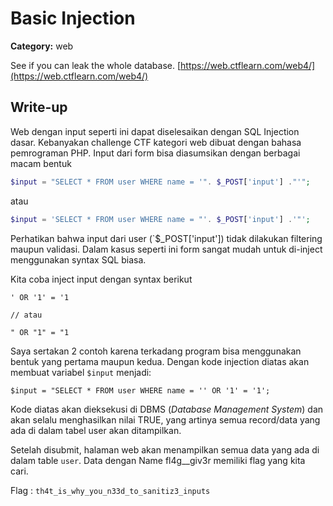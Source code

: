 # Basic Injection
**Category:** web

See if you can leak the whole database. [https://web.ctflearn.com/web4/](https://web.ctflearn.com/web4/)

## Write-up
Web dengan input seperti ini dapat diselesaikan dengan SQL Injection dasar.
Kebanyakan challenge CTF kategori web dibuat dengan bahasa pemrograman PHP. Input dari form bisa diasumsikan dengan berbagai macam bentuk

```php
$input = "SELECT * FROM user WHERE name = '". $_POST['input'] ."'";
```
atau
```php
$input = 'SELECT * FROM user WHERE name = "'. $_POST['input'] .'"';
```

Perhatikan bahwa input dari user (`$_POST['input']) tidak dilakukan filtering maupun validasi. Dalam kasus seperti ini form sangat mudah untuk di-inject menggunakan syntax SQL biasa.

Kita coba inject input dengan syntax berikut
```
' OR '1' = '1

// atau

" OR "1" = "1
```
Saya sertakan 2 contoh karena terkadang program bisa menggunakan bentuk yang pertama maupun kedua.
Dengan kode injection diatas akan membuat variabel `$input` menjadi:
```
$input = "SELECT * FROM user WHERE name = '' OR '1' = '1';
```

Kode diatas akan dieksekusi di DBMS (_Database Management System_) dan akan selalu menghasilkan nilai TRUE, yang artinya semua record/data yang ada di dalam tabel user akan ditampilkan.

Setelah disubmit, halaman web akan menampilkan semua data yang ada di dalam table `user`. Data dengan Name fl4g__giv3r memiliki flag yang kita cari.

Flag : `th4t_is_why_you_n33d_to_sanitiz3_inputs`
